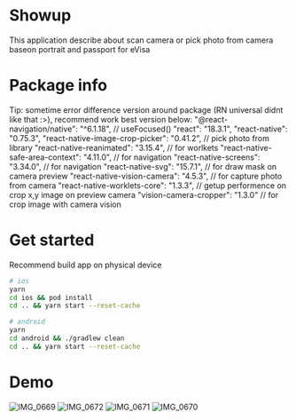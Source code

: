 # Showup
This application describe about scan camera or pick photo from camera baseon portrait and passport for eVisa

# Package info
Tip: sometime error difference version around package (RN universal didnt like that :>), recommend work best version below:
    "@react-navigation/native": "^6.1.18", // useFocused()
    "react": "18.3.1",
    "react-native": "0.75.3",
    "react-native-image-crop-picker": "0.41.2", // pick photo from library
    "react-native-reanimated": "3.15.4", // for worlkets
    "react-native-safe-area-context": "4.11.0",  // for navigation
    "react-native-screens": "3.34.0", // for navigation
    "react-native-svg": "15.7.1", // for draw mask on camera preview
    "react-native-vision-camera": "4.5.3", // for capture photo from camera
    "react-native-worklets-core": "1.3.3", // getup performence on crop x,y image on preview camera
    "vision-camera-cropper": "1.3.0" // for crop image with camera vision 
    
# Get started
Recommend build app on physical device 

```bash
# ios
yarn
cd ios && pod install
cd .. && yarn start --reset-cache

# android
yarn
cd android && ./gradlew clean
cd .. && yarn start --reset-cache
```

# Demo
![IMG_0669](https://github.com/user-attachments/assets/a1b58d3d-cba1-4095-957b-882ff6b89337)
![IMG_0672](https://github.com/user-attachments/assets/7324d898-e850-4c18-bbff-94f84546b169)
![IMG_0671](https://github.com/user-attachments/assets/dfe3586d-9b03-4aee-a2b5-889d4f138aee)
![IMG_0670](https://github.com/user-attachments/assets/befd69d9-60ae-4195-87b4-8df524794d5a)


